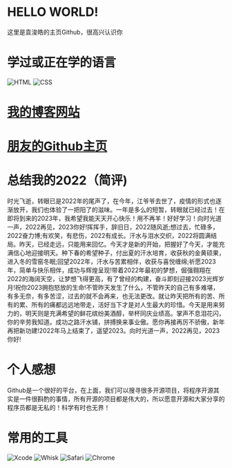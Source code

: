 # HELLO WORLD!

这里是袁浚皓的主页Github，很高兴认识你

# 学过或正在学的语言
![HTML](https://img.shields.io/badge/-html-blue?style=for-the-badge&logo=html&logoColor=white)
![CSS](https://img.shields.io/badge/-css-blue?style=for-the-badge&logo=css&logoColor=white)

# [我的博客网站](http://steveandkrepa.github.io)

# [朋友的Github主页](http://github.com/pangxitong)

# 总结我的2022（简评)
时光飞逝，转眼已是2022年的尾声了，在今年，江爷爷去世了，疫情的形式也逐渐放开，我们也体验了一把阳了的滋味。一年是多么的短暂，转眼就已经过去！在即将到来的2023年，我希望我能天天开心快乐！用不再羊！好好学习！向时光道一声，2022再见，2023你好!挥挥手，辞旧日，2022随风逝;想过去，忙碌多，2022奋力博;有欢笑，有悲伤，2022有成长。汗水与泪水交织，2022将圆满结局。昨天，已经走远，只能用来回忆。今天才是新的开始，把握好了今天，才能充满信心地迎接明天。种下春的希望种子，付出夏的汗水培育，收获秋的金黄硕果，进入冬的雪窑冬眠;回望2022年，汗水与苦累相伴，收获与喜悦缠绵;祈愿2023年，简单与快乐相伴，成功与辉煌呈现!带着2022年最初的梦想，倔强翱翔在2022的海阔天空，让梦想飞得更高，有了曾经的构建，奋斗即刻迎接2023光辉岁月!祝你2023拥抱怒放的生命!不管昨天发生了什么，不管昨天的自己有多难堪，有多无奈，有多苦涩，过去的就不会再来，也无法更改。就让昨天把所有的苦、所有的累、所有的痛都远远地带走，活好当下才是对人生最大的珍惜。今天是用来努力的，明天则是充满希望的鲜花缤纷美酒醇，举杯同庆业绩高。掌声不息泪花闪，你的辛劳我知道。成功之路汗水铺，拼搏换来事业傲。愿你再接再厉不骄傲，新年再把新功建!2022年马上结束了，遥望2023。向时光道一声，2022再见，2023你好!

# 个人感想
Github是一个很好的平台，在上面，我们可以搜寻很多开源项目，将程序开源其实是一件很斟酌的事情，所有开源的项目都是伟大的，所以愿意开源和大家分享的程序员都是无私的！科学有时也无界！

# 常用的工具
![Xcode](https://media.macosicons.com/parse/files/macOSicons/5510ba65cb8e2eba24e55cc2a6d5f4c9_Xcode.png)
![Whisk](https://media.macosicons.com/parse/files/macOSicons/c7bc22aa1b81648cd44ec8813dafde38_low_res_Whisk.png)
![Safari](https://media.macosicons.com/parse/files/macOSicons/b168b3e06e09547514e2de2702cf7d2f_low_res_safari.png)
![Chrome](https://media.macosicons.com/parse/files/macOSicons/c316b24d9eee7497caee4458e7c36531_low_res_Chrome.png)

<!---
Steveandkrepa/Steveandkrepa is a ✨ special ✨ repository because its `README.md` (this file) appears on your GitHub profile.
You can click the Preview link to take a look at your changes.
--->

